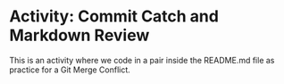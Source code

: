 # Activity: Commit Catch and Markdown Review
This is an activity where we code in a pair inside the README.md file as practice for a Git Merge Conflict. 